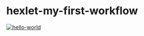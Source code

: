 # hexlet-my-first-workflow
[![hello-world](https://github.com/worknonstop/hexlet-my-first-workflow/actions/workflows/hello-world.yaml/badge.svg)](https://github.com/worknonstop/hexlet-my-first-workflow/actions/workflows/hello-world.yaml)
